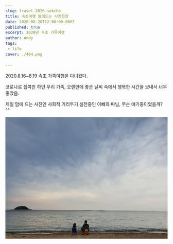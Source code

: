 ```yaml
---
slug: travel-2020-sokcho
title: 속초여행 맘에드는 사진한장
date: 2020-08-20T12:00:00.000Z
published: true
excerpt: 2020년 속초 가족여행
author: Andy
tags: 
 - life
cover: ./404.png

---
```


2020.8.16~8.19 속초 가족여행을 다녀왔다.

코로나로 집콕만 하던 우리 가족, 오랜만에 좋은 날씨 속에서 행복한 시간을 보내서 너무 좋았음. 

제일 맘에 드는 사진인 사회적 거리두기 실천중인 아빠와 따님, 무슨 얘기중이었을까? ^^

![2020_sokcho_travel](./2020_sokcho_travel.jpg)





